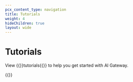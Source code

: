 ```yaml
---
pcx_content_type: navigation
title: Tutorials
weight: 4
hideChildren: true
layout: wide
---
```


# Tutorials

View {{<glossary-tooltip term_id="tutorial">}}tutorials{{</glossary-tooltip>}} to help you get started with AI Gateway.

{{<tutorial-listing>}}
